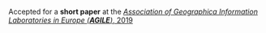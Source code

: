 Accepted for a <b>short paper</b> at the <a href="https://agile-online.org/conference-2019/home-2019"><em> Association of Geographica Information Laboratories in Europe (<b>AGILE</b>)</em>, 2019</a>